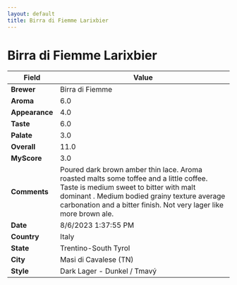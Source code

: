 ```yaml
---
layout: default
title: Birra di Fiemme Larixbier
---
```


# Birra di Fiemme Larixbier

| Field         | Value                                                                                                   |
|---------------|---------------------------------------------------------------------------------------------------------|
| **Brewer**    | Birra di Fiemme                                                                                        |
| **Aroma**     | 6.0                                                                                         |
| **Appearance**| 4.0                                                                                    |
| **Taste**     | 6.0                                                                                         |
| **Palate**    | 3.0                                                                                        |
| **Overall**   | 11.0                                                                                       |
| **MyScore**   | 3.0                                                                                       |
| **Comments**  | Poured dark brown amber thin lace. Aroma roasted malts some toffee and a little coffee. Taste is medium sweet to bitter with malt dominant . Medium bodied grainy texture average carbonation and a bitter finish. Not very lager like more brown ale.                                                                                      |
| **Date**      | 8/6/2023 1:37:55 PM                                                                                          |
| **Country**   | Italy                                                                                       |
| **State**     | Trentino-South Tyrol                                                                                         |
| **City**      | Masi di Cavalese &#40;TN&#41;                                                                                          |
| **Style**     | Dark Lager - Dunkel / Tmavý                                                                                         |
